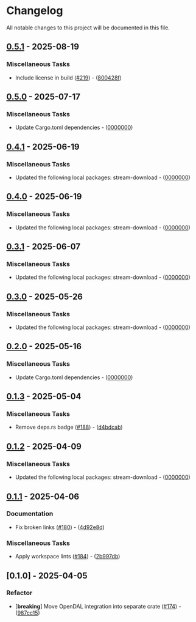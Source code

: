 # Changelog

All notable changes to this project will be documented in this file.

## [0.5.1](https://github.com/aschey/stream-download-rs/compare/stream-download-opendal-v0.5.0..stream-download-opendal-v0.5.1) - 2025-08-19

### Miscellaneous Tasks

- Include license in build ([#219](https://github.com/aschey/stream-download-rs/issues/219)) - ([800428f](https://github.com/aschey/stream-download-rs/commit/800428f192703e8734ba7ce4488267ff126d9bb8))

## [0.5.0](https://github.com/aschey/stream-download-rs/compare/stream-download-opendal-v0.4.1..stream-download-opendal-v0.5.0) - 2025-07-17

### Miscellaneous Tasks

- Update Cargo.toml dependencies - ([0000000](https://github.com/aschey/stream-download-rs/commit/0000000))

## [0.4.1](https://github.com/aschey/stream-download-rs/compare/stream-download-opendal-v0.4.0..stream-download-opendal-v0.4.1) - 2025-06-19

### Miscellaneous Tasks

- Updated the following local packages: stream-download - ([0000000](https://github.com/aschey/stream-download-rs/commit/0000000))

## [0.4.0](https://github.com/aschey/stream-download-rs/compare/stream-download-opendal-v0.3.1..stream-download-opendal-v0.4.0) - 2025-06-19

### Miscellaneous Tasks

- Updated the following local packages: stream-download - ([0000000](https://github.com/aschey/stream-download-rs/commit/0000000))

## [0.3.1](https://github.com/aschey/stream-download-rs/compare/stream-download-opendal-v0.3.0..stream-download-opendal-v0.3.1) - 2025-06-07

### Miscellaneous Tasks

- Updated the following local packages: stream-download - ([0000000](https://github.com/aschey/stream-download-rs/commit/0000000))

## [0.3.0](https://github.com/aschey/stream-download-rs/compare/stream-download-opendal-v0.2.0..stream-download-opendal-v0.3.0) - 2025-05-26

### Miscellaneous Tasks

- Updated the following local packages: stream-download - ([0000000](https://github.com/aschey/stream-download-rs/commit/0000000))

## [0.2.0](https://github.com/aschey/stream-download-rs/compare/stream-download-opendal-v0.1.3..stream-download-opendal-v0.2.0) - 2025-05-16

### Miscellaneous Tasks

- Update Cargo.toml dependencies - ([0000000](https://github.com/aschey/stream-download-rs/commit/0000000))

## [0.1.3](https://github.com/aschey/stream-download-rs/compare/stream-download-opendal-v0.1.2..stream-download-opendal-v0.1.3) - 2025-05-04

### Miscellaneous Tasks

- Remove deps.rs badge ([#188](https://github.com/aschey/stream-download-rs/issues/188)) - ([d4bdcab](https://github.com/aschey/stream-download-rs/commit/d4bdcab0ac350fa653617a347866f4b675edf2de))

## [0.1.2](https://github.com/aschey/stream-download-rs/compare/stream-download-opendal-v0.1.1..stream-download-opendal-v0.1.2) - 2025-04-09

### Miscellaneous Tasks

- Updated the following local packages: stream-download - ([0000000](https://github.com/aschey/stream-download-rs/commit/0000000))

## [0.1.1](https://github.com/aschey/stream-download-rs/compare/stream-download-opendal-v0.1.0..stream-download-opendal-v0.1.1) - 2025-04-06

### Documentation

- Fix broken links ([#180](https://github.com/aschey/stream-download-rs/issues/180)) - ([4d92e8d](https://github.com/aschey/stream-download-rs/commit/4d92e8d1bc2982dc33a5919b7a924b984bec712c))

### Miscellaneous Tasks

- Apply workspace lints ([#184](https://github.com/aschey/stream-download-rs/issues/184)) - ([2b997db](https://github.com/aschey/stream-download-rs/commit/2b997dbab4b1b4b33615410995c7fe68ef2f0ddf))

## [0.1.0] - 2025-04-05

### Refactor

- [**breaking**] Move OpenDAL integration into separate crate ([#174](https://github.com/aschey/stream-download-rs/issues/174)) - ([987cc15](https://github.com/aschey/stream-download-rs/commit/987cc15f5307df96598d3f4d13bb04409d2b7dcf))

